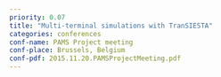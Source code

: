 ```yaml
---
priority: 0.07
title: "Multi-terminal simulations with TranSIESTA"
categories: conferences
conf-name: PAMS Project meeting
conf-place: Brussels, Belgium
conf-pdf: 2015.11.20.PAMSProjectMeeting.pdf
---
```

